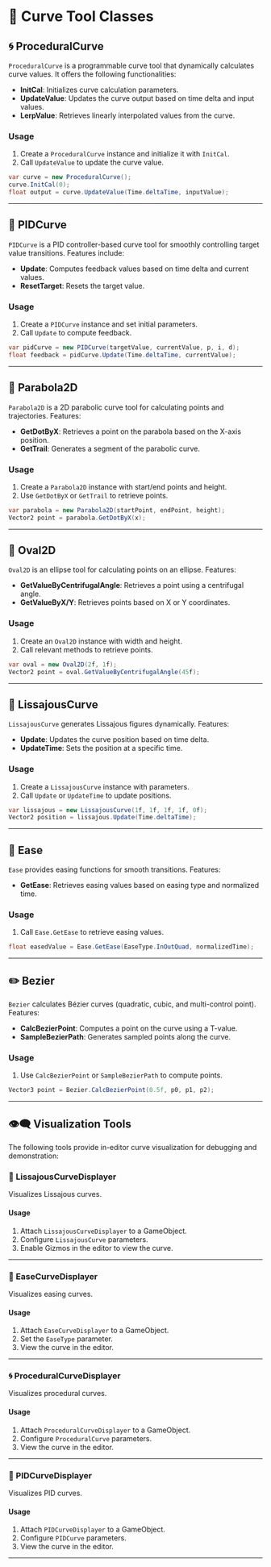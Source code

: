 # 🎨 Curve Tool Classes

## 🌀 ProceduralCurve

`ProceduralCurve` is a programmable curve tool that dynamically calculates curve values. It offers the following functionalities:
- **InitCal**: Initializes curve calculation parameters.
- **UpdateValue**: Updates the curve output based on time delta and input values.
- **LerpValue**: Retrieves linearly interpolated values from the curve.

### Usage
1. Create a `ProceduralCurve` instance and initialize it with `InitCal`.
2. Call `UpdateValue` to update the curve value.

```csharp  
var curve = new ProceduralCurve();  
curve.InitCal(0);  
float output = curve.UpdateValue(Time.deltaTime, inputValue);  
```  

---  

## 🎯 PIDCurve

`PIDCurve` is a PID controller-based curve tool for smoothly controlling target value transitions. Features include:
- **Update**: Computes feedback values based on time delta and current values.
- **ResetTarget**: Resets the target value.

### Usage
1. Create a `PIDCurve` instance and set initial parameters.
2. Call `Update` to compute feedback.

```csharp  
var pidCurve = new PIDCurve(targetValue, currentValue, p, i, d);  
float feedback = pidCurve.Update(Time.deltaTime, currentValue);  
```  

---  

## 📐 Parabola2D

`Parabola2D` is a 2D parabolic curve tool for calculating points and trajectories. Features:
- **GetDotByX**: Retrieves a point on the parabola based on the X-axis position.
- **GetTrail**: Generates a segment of the parabolic curve.

### Usage
1. Create a `Parabola2D` instance with start/end points and height.
2. Use `GetDotByX` or `GetTrail` to retrieve points.

```csharp  
var parabola = new Parabola2D(startPoint, endPoint, height);  
Vector2 point = parabola.GetDotByX(x);  
```  

---  

## 🔵 Oval2D

`Oval2D` is an ellipse tool for calculating points on an ellipse. Features:
- **GetValueByCentrifugalAngle**: Retrieves a point using a centrifugal angle.
- **GetValueByX/Y**: Retrieves points based on X or Y coordinates.

### Usage
1. Create an `Oval2D` instance with width and height.
2. Call relevant methods to retrieve points.

```csharp  
var oval = new Oval2D(2f, 1f);  
Vector2 point = oval.GetValueByCentrifugalAngle(45f);  
```  

---  

## 🔄 LissajousCurve

`LissajousCurve` generates Lissajous figures dynamically. Features:
- **Update**: Updates the curve position based on time delta.
- **UpdateTime**: Sets the position at a specific time.

### Usage
1. Create a `LissajousCurve` instance with parameters.
2. Call `Update` or `UpdateTime` to update positions.

```csharp  
var lissajous = new LissajousCurve(1f, 1f, 1f, 1f, 0f);  
Vector2 position = lissajous.Update(Time.deltaTime);  
```  

---  

## 🌟 Ease

`Ease` provides easing functions for smooth transitions. Features:
- **GetEase**: Retrieves easing values based on easing type and normalized time.

### Usage
1. Call `Ease.GetEase` to retrieve easing values.

```csharp  
float easedValue = Ease.GetEase(EaseType.InOutQuad, normalizedTime);  
```  

---  

## ✏️ Bezier

`Bezier` calculates Bézier curves (quadratic, cubic, and multi-control point). Features:
- **CalcBezierPoint**: Computes a point on the curve using a T-value.
- **SampleBezierPath**: Generates sampled points along the curve.

### Usage
1. Use `CalcBezierPoint` or `SampleBezierPath` to compute points.

```csharp  
Vector3 point = Bezier.CalcBezierPoint(0.5f, p0, p1, p2);  
```  

---  

## 👁️‍🗨️ Visualization Tools

The following tools provide in-editor curve visualization for debugging and demonstration:

### 🔄 LissajousCurveDisplayer
Visualizes Lissajous curves.

#### Usage
1. Attach `LissajousCurveDisplayer` to a GameObject.
2. Configure `LissajousCurve` parameters.
3. Enable Gizmos in the editor to view the curve.

---  

### 🌟 EaseCurveDisplayer
Visualizes easing curves.

#### Usage
1. Attach `EaseCurveDisplayer` to a GameObject.
2. Set the `EaseType` parameter.
3. View the curve in the editor.

---  

### 🌀 ProceduralCurveDisplayer
Visualizes procedural curves.

#### Usage
1. Attach `ProceduralCurveDisplayer` to a GameObject.
2. Configure `ProceduralCurve` parameters.
3. View the curve in the editor.

---  

### 🎯 PIDCurveDisplayer
Visualizes PID curves.

#### Usage
1. Attach `PIDCurveDisplayer` to a GameObject.
2. Configure `PIDCurve` parameters.
3. View the curve in the editor.

---